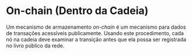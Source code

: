 # On-chain (Dentro da Cadeia)

Um mecanismo de armazenamento _on-chain_ é um mecanismo para dados de transações acessíveis publicamente. Usando este procedimento, cada nó na cadeia deve examinar a transição antes que ela possa ser registrada no livro público da rede.
